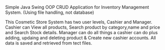 Simple Java Swing OOP CRUD Application for Inventory Management System. (Using file handling, not database)

This Cosmetic Store System has two user levels, Cashier and Manager. Cashier can View all products, Search product by category,name and price and Search Stock details. Manager can do all things a cashier can do plus adding, updaing and deleting product & Create new cashier accounts. All data is saved and retrieved from tect files.


